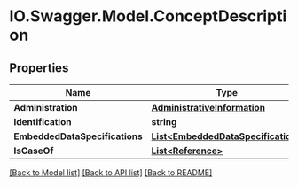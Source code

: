 # IO.Swagger.Model.ConceptDescription
## Properties

Name | Type | Description | Notes
------------ | ------------- | ------------- | -------------
**Administration** | [**AdministrativeInformation**](AdministrativeInformation.md) |  | [optional] 
**Identification** | **string** |  | 
**EmbeddedDataSpecifications** | [**List&lt;EmbeddedDataSpecification&gt;**](EmbeddedDataSpecification.md) |  | [optional] 
**IsCaseOf** | [**List&lt;Reference&gt;**](Reference.md) |  | [optional] 

[[Back to Model list]](../README.md#documentation-for-models) [[Back to API list]](../README.md#documentation-for-api-endpoints) [[Back to README]](../README.md)

